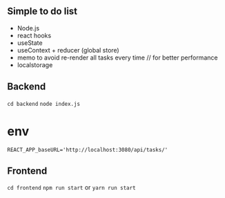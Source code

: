 ## Simple to do list
- Node.js
- react hooks
 - useState
 - useContext + reducer (global store)
 - memo to avoid re-render all tasks every time // for better performance
- localstorage

## Backend
`cd backend`
`node index.js`

# env
`REACT_APP_baseURL='http://localhost:3080/api/tasks/'`

## Frontend
`cd frontend`
`npm run start` or `yarn run start`